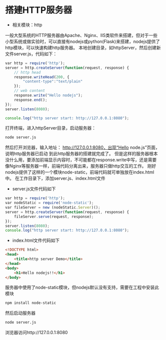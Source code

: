 # 搭建HTTP服务器
* 相关模块：http

一般大型系统的HTTP服务器由Apache、Nginx、IIS类软件来搭建，但对于一些小型系统或做实验时，可以直接有nodejs或python(Flask)来搭建，nodejs提供了http模块，可以快速构建http服务器。
本地创建目录，如httpServer，然后创建新文件server.js，代码如下：
```js
var http = require('http');
server = http.createServer(function(request, response) {
    // http head
    response.writeHead(200, {
        "content-type":"text/plain"
    });
    // web content
    response.write("Hello nodejs");
    response.end();
});
server.listen(8080);

console.log("http server start: http://127.0.0.1:8080");
```
打开终端，进入httpServer目录，启动服务器：
```sh
node server.js
```
然后打开浏览器，输入地址：
http://127.0.0.1:8080，出现“Hello node.js”页面，说明http服务器已启动
到此http服务器的搭建就完成了。
但是这样的服务器根本没什么用，要添加前端显示内容时，不可能都在response.write中写，还是需要像Nginx等服务器一样，前端代码分离出来，服务器只做http交互的工作。
刚好nodejs提供了这样的一个模块node-static，前端代码就可单独放在index.html中。
在工作目录下，添加server.js、index.html文件
* server.js文件代码如下
``` js
var http = require('http');
var nodeStatic = require('node-static');
var fileServer = new (nodeStatic.Server)();
server = http.createServer(function(request, response) {
    fileServer.serve(request, response);
});
server.listen(8080);
console.log("http server start: http://127.0.0.1:8080");
```
* index.html文件代码如下
```html
<!DOCTYPE html>
<head>
    <title>http server Demo</title>
</head>
<body>
    <h1>Hello nodejs!!</h1>
</body>
```
服务器中使用了node-static模块，但nodejs默认没有支持，需要在工程中安装此模块
```sh
npm install node-static
```
然后启动服务器
```sh
node server.js
```
浏览器访问http://127.0.0.1:8080